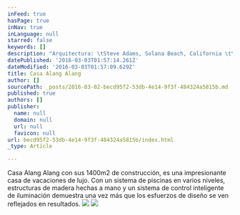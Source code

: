 ```yaml
---
inFeed: true
hasPage: true
inNav: true
inLanguage: null
starred: false
keywords: []
description: "Arquitectura: \tSteve Adams, Solana Beach, California \t\t[Adams Design Associates] Area: 1400m2. Ubicación: Tamarindo, Guanacaste"
datePublished: '2016-03-03T01:57:14.261Z'
dateModified: '2016-03-03T01:57:09.629Z'
title: Casa Alang Alang
author: []
sourcePath: _posts/2016-03-02-becd95f2-53db-4e14-9f3f-484324a5815b.md
published: true
authors: []
publisher:
  name: null
  domain: null
  url: null
  favicon: null
url: becd95f2-53db-4e14-9f3f-484324a5815b/index.html
_type: Article

---
```

Casa Alang
Alang con sus 1400m2 de construcción, es una impresionante casa de
vacaciones de lujo. Con un sistema de piscinas en varios niveles, estructuras
de madera hechas a mano y un sistema de control inteligente de iluminación demuestra
una vez más que los esfuerzos de diseño se ven reflejados en resultados.
![](https://the-grid-user-content.s3-us-west-2.amazonaws.com/627c5341-d217-42cb-bdad-648fd187c0ee.jpg)
![](https://the-grid-user-content.s3-us-west-2.amazonaws.com/12dce819-5f83-47b9-955d-dcdc1e1d866a.jpg)